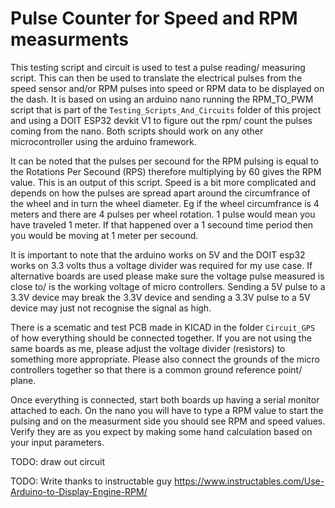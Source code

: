 # Pulse Counter for Speed and RPM measurments

This testing script and circuit is used to test a pulse reading/ measuring script. This can then be used to translate the electrical pulses from the speed sensor and/or RPM pulses into speed or RPM data to be displayed on the dash. It is based on using an arduino nano running the RPM_TO_PWM script that is part of the `Testing_Scripts_And_Circuits` folder of this project and using a DOIT ESP32 devkit V1 to figure out the rpm/ count the pulses coming from the nano. Both scripts should work on any other microcontroller using the arduino framework.

It can be noted that the pulses per secound for the RPM pulsing is equal to the Rotations Per Secound (RPS) therefore multiplying by 60 gives the RPM value. This is an output of this script.
Speed is a bit more complicated and depends on how the pulses are spread apart around the circumfrance of the wheel and in turn the wheel diameter. Eg if the wheel circumfrance is 4 meters and there are 4 pulses per wheel rotation. 1 pulse would mean you have traveled 1 meter. If that happened over a 1 secound time period then you would be moving at 1 meter per secound.

It is important to note that the arduino works on 5V and the DOIT esp32 works on 3.3 volts thus a voltage divider was required for my use case. If alternative boards are used please make sure the voltage pulse measured is close to/ is the working voltage of micro controllers. Sending a 5V pulse to a 3.3V device may break the 3.3V device and sending a 3.3V pulse to a 5V device may just not recognise the signal as high.

There is a scematic and test PCB made in KICAD in the folder `Circuit_GPS` of how everything should be connected together. If you are not using the same boards as me, please adjust the voltage divider (resistors) to something more appropriate. Please also connect the grounds of the micro controllers together so that there is a common ground reference point/ plane.

Once everything is connected, start both boards up having a serial monitor attached to each. On the nano you will have to type a RPM value to start the pulsing and on the measurment side you should see RPM and speed values. Verify they are as you expect by making some hand calculation based on your input parameters.

TODO: draw out circuit

TODO: Write thanks to instructable guy https://www.instructables.com/Use-Arduino-to-Display-Engine-RPM/